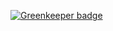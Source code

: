 
[![Greenkeeper badge](https://badges.greenkeeper.io/zanjs/webpack-splitting-libraries.svg)](https://greenkeeper.io/)
